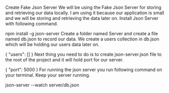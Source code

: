 Create Fake Json Server
We will be using the Fake Json Server for storing and retrieving our data locally. I am using it because our application is small and we will be storing and retrieving the data later on. Install Json Server with following command.


npm install -g json-server
Create a folder named Server and create a file named db.json to record our data. We create a users collection in db.json which will be holding our users data later on.


{
 "users": []
}
Next thing you need to do is to create json-server.json file to the root of the project and it will hold port for our server.


{ 
"port": 5000
}
For running the json server you run following command on your terminal. Keep your server running.


json-server --watch server/db.json
